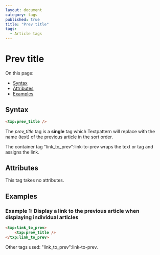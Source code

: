 ```yaml
---
layout: document
category: tags
published: true
title: "Prev title"
tags:
  - Article tags
---
```


# Prev title

On this page:

* [Syntax](#user-content-syntax)
* [Attributes](#user-content-attributes)
* [Examples](#user-content-examples)

## Syntax

```html
<txp:prev_title />
```

The *prev_title* tag is a __single__ tag which Textpattern will replace with the name (text) of the previous article in the sort order.

The container tag "link_to_prev":link-to-prev wraps the text or tag and assigns the link.

## Attributes

This tag takes no attributes.

## Examples

### Example 1: Display a link to the previous article when displaying individual articles

```html
<txp:link_to_prev>
    <txp:prev_title />
</txp:link_to_prev>
```

Other tags used: "link_to_prev":link-to-prev.
